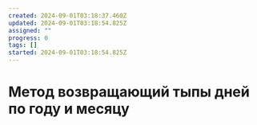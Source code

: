 ```yaml
---
created: 2024-09-01T03:18:37.460Z
updated: 2024-09-01T03:18:54.825Z
assigned: ""
progress: 0
tags: []
started: 2024-09-01T03:18:54.825Z
---
```


# Метод возвращающий тыпы дней по году и месяцу
